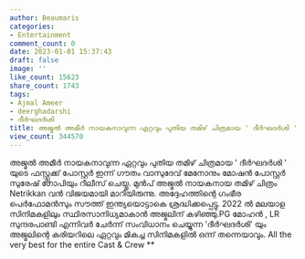 ```yaml
---
author: Beaumaris
categories:
- Entertainment
comment_count: 0
date: 2023-01-01 15:37:43
draft: false
image: ''
like_count: 15623
share_count: 1743
tags:
- Ajmal Ameer
- deerghadarshi
- ദീർഘദർശി
title: അജ്മൽ അമീർ നായകനാവുന്ന ഏറ്റവും പുതിയ തമിഴ് ചിത്രമായ ' ദീർഘദർശി '
view_count: 344570
---
```


അജ്മൽ അമീർ നായകനാവുന്ന ഏറ്റവും പുതിയ തമിഴ് ചിത്രമായ ' ദീർഘദർശി ' യുടെ ഫസ്റ്റ്ലുക്ക് പോസ്റ്റർ ഇന്ന് ഗൗതം വാസുദേവ് മേനോനും മോഷൻ പോസ്റ്റർ സുരേഷ് ഗോപിയും റീലീസ് ചെയ്തു. മുൻപ് അജ്മൽ നായകനായ തമിഴ് ചിത്രം Netrikkan വൻ വിജയമായി മാറിയിരുന്നു. അദ്ദേഹത്തിന്റെ ഗംഭീര പെർഫോമൻസും സൗത്ത് ഇന്ത്യയൊട്ടാകെ ശ്രദ്ധിക്കപ്പെട്ടു. 2022 ൽ മലയാള സിനിമകളിലും സ്ഥിരസാനിധ്യമാകാൻ അജ്മലിന് കഴിഞ്ഞു.PG മോഹൻ , LR സുന്ദരപാണ്ടി എന്നിവർ ചേർന്ന് സംവിധാനം ചെയ്യുന്ന 'ദീർഘദർശി' യും അജ്മലിന്റെ കരിയറിലെ ഏറ്റവും മികച്ച സിനിമകളിൽ ഒന്ന് തന്നെയാവും. All the very best for the entire Cast & Crew **